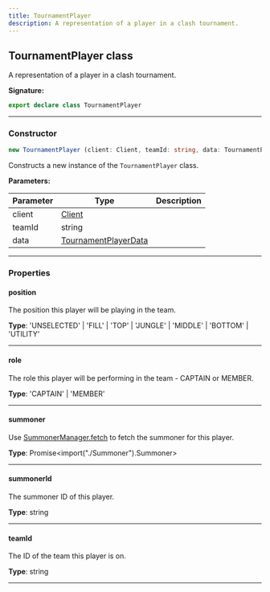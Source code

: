 ```yaml
---
title: TournamentPlayer
description: A representation of a player in a clash tournament.
---
```


## TournamentPlayer class

A representation of a player in a clash tournament.

**Signature:**

```ts
export declare class TournamentPlayer 
```

---

### Constructor

```ts
new TournamentPlayer (client: Client, teamId: string, data: TournamentPlayerData)
```

Constructs a new instance of the `TournamentPlayer` class.

**Parameters:**

| Parameter | Type | Description |
| --------- | ---- | ----------- |
| client | [Client](/shieldbow/api/Client.md) |  |
| teamId | string |  |
| data | [TournamentPlayerData](/shieldbow/api/TournamentPlayerData.md) |  |
---

### Properties

#### position

The position this player will be playing in the team.



**Type**: 'UNSELECTED' \| 'FILL' \| 'TOP' \| 'JUNGLE' \| 'MIDDLE' \| 'BOTTOM' \| 'UTILITY'

---

#### role

The role this player will be performing in the team - CAPTAIN or MEMBER.



**Type**: 'CAPTAIN' \| 'MEMBER'

---

#### summoner

Use [SummonerManager.fetch](/shieldbow/api/SummonerManager.md#fetch) to fetch the summoner for this player.



**Type**: Promise\<import("./Summoner").Summoner\>

---

#### summonerId

The summoner ID of this player.



**Type**: string

---

#### teamId

The ID of the team this player is on.



**Type**: string

---


